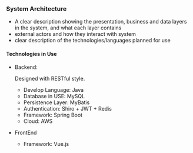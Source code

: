 ### System Architecture

- A clear description showing the presentation, business and data layers in the system, and what each layer contains
- external actors and how they interact with system
- clear description of the technologies/languages planned for use



#### Technologies in Use

- Backend:

  Designed with RESTful style.

  - Develop Language: Java
  - Database in USE: MySQL
  - Persistence Layer: MyBatis
  - Authentication: Shiro + JWT + Redis
  - Framework: Spring Boot
  - Cloud: AWS

- FrontEnd

  - Framework: Vue.js